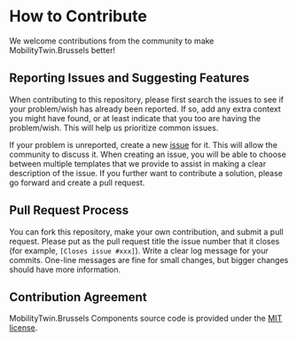 How to Contribute
=================
We welcome contributions from the community to make MobilityTwin.Brussels better!

Reporting Issues and Suggesting Features
----------------------------------------
When contributing to this repository, please first search the issues to see if your problem/wish has already been reported. If so, add any extra context you might have found, or at least indicate that you too are having the problem/wish. This will help us prioritize common issues.

If your problem is unreported, create a new [issue](https://github.com/AITwin/Components/issues) for it. This will allow the community to discuss it. When creating an issue, you will be able to choose between multiple templates that we provide to assist in making a clear description of the issue. If you further want to contribute a solution, please go forward and create a pull request.

Pull Request Process
--------------------
You can fork this repository, make your own contribution, and submit a pull request. Please put as the pull request title the issue number that it closes (for example, `[Closes issue #xxx]`). Write a clear log message for your commits. One-line messages are fine for small changes, but bigger changes should have more information.

Contribution Agreement
----------------------
MobilityTwin.Brussels Components source code is provided under the [MIT license](https://github.com/AITwin/Components/blob/master/LICENSE).
